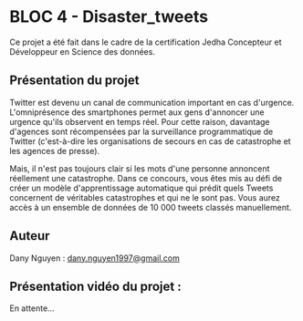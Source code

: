 # BLOC 4 - Disaster_tweets

Ce projet a été fait dans le cadre de la certification Jedha Concepteur et Développeur en Science des données.

## Présentation du projet

Twitter est devenu un canal de communication important en cas d'urgence. L'omniprésence des smartphones permet aux gens d'annoncer une urgence qu'ils observent en temps réel. Pour cette raison, davantage d'agences sont récompensées par la surveillance programmatique de Twitter (c'est-à-dire les organisations de secours en cas de catastrophe et les agences de presse).

Mais, il n'est pas toujours clair si les mots d'une personne annoncent réellement une catastrophe. Dans ce concours, vous êtes mis au défi de créer un modèle d'apprentissage automatique qui prédit quels Tweets concernent de véritables catastrophes et qui ne le sont pas. Vous aurez accès à un ensemble de données de 10 000 tweets classés manuellement.

## Auteur
Dany Nguyen : dany.nguyen1997@gmail.com

## Présentation vidéo du projet :
En attente...

